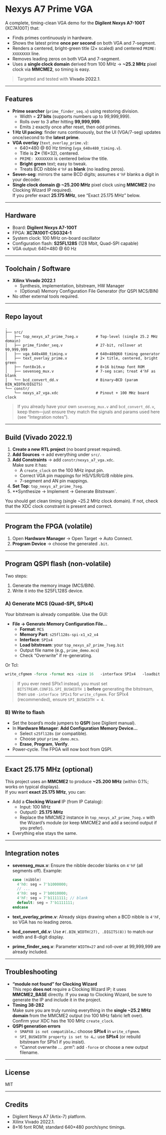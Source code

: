 
# Nexys A7 Prime VGA

A complete, timing-clean VGA demo for the **Digilent Nexys A7-100T** (XC7A100T) that:
- Finds primes continuously in hardware.
- Shows the latest prime **once per second** on both VGA and 7-segment.
- Renders a centered, bright-green title (2× scaled) and centered `PRIME: XXXXXXXX` line.
- Removes leading zeros on both VGA and 7-segment.
- Uses a **single clock domain** derived from 100 MHz → **~25.2 MHz** pixel clock via **MMCME2**, so timing is easy.

> Targeted and tested with **Vivado 2022.1**.

---

## Features

- **Prime searcher** (`prime_finder_seq.v`) using restoring division.  
  - Width = **27 bits** (supports numbers up to 99,999,999).
  - Rolls over to 3 after hitting **99,999,999**.
  - Emits `2` exactly once after reset, then odd primes.
- **1 Hz UI pacing**: finder runs continuously, but the UI (VGA/7-seg) updates once/second to the **latest prime**.
- **VGA overlay** (`text_overlay_prime.v`):
  - 640×480 @ 60 Hz timing (`vga_640x480_timing.v`).
  - Title is **2×** (16×32), centered.
  - `PRIME: XXXXXXXX` is centered below the title.
  - **Bright green** text; easy to tweak.
  - Treats BCD nibble `4'hF` as **blank** (no leading zeros).
- **Seven-seg**: mirrors the same BCD digits; assumes `4'hF` blanks a digit in your decoder.
- **Single clock domain @ ~25.200 MHz** pixel clock using **MMCME2** (no Clocking Wizard IP required).  
  If you prefer exact **25.175 MHz**, see “Exact 25.175 MHz” below.

---

## Hardware

- Board: **Digilent Nexys A7-100T**
- FPGA: **XC7A100T-CSG324-1**
- System clock: 100 MHz on-board oscillator
- Configuration flash: **S25FL128S** (128 Mbit, Quad-SPI capable)
- VGA output: 640×480 @ 60 Hz

---

## Toolchain / Software

- **Xilinx Vivado 2022.1**
  - Synthesis, implementation, bitstream, HW Manager
  - (Optional) Memory Configuration File Generator (for QSPI MCS/BIN)
- No other external tools required.

---

## Repo layout

```
.
├── src/
│   ├── top_nexys_a7_prime_7seg.v        # Top-level (single 25.2 MHz domain)
│   ├── prime_finder_seq.v               # 27-bit, rollover at 99,999,999
│   ├── vga_640x480_timing.v             # 640×480@60 timing generator
│   ├── text_overlay_prime.v             # 2× title, centered, bright green
│   ├── font8x16.v                       # 8×16 bitmap font ROM
│   ├── sevenseg_mux.v                   # 7-seg scan; treat 4'hF as blank
│   └── bcd_convert_dd.v                 # Binary→BCD (param BIN_WIDTH/DIGITS)
└── constr/
    └── nexys_a7_vga.xdc                 # Pinout + 100 MHz board clock
```

> If you already have your own `sevenseg_mux.v` and `bcd_convert_dd.v`, keep them—just ensure they match the signals and params used here (see “Integration notes”).

---

## Build (Vivado 2022.1)

1. **Create a new RTL project** (no board preset required).
2. **Add Sources** → add everything under `src/`.
3. **Add Constraints** → add `constr/nexys_a7_vga.xdc`.  
   Make sure it has:
   - A `create_clock` on the 100 MHz input pin.
   - Correct VGA pin mappings for HS/VS/R/G/B nibble pins.
   - 7-segment and AN pin mappings.
4. **Set Top**: `top_nexys_a7_prime_7seg`.
5. **Synthesize → Implement → Generate Bitstream`.

You should get clean timing (single ~25.2 MHz clock domain). If not, check that the XDC clock constraint is present and correct.

---

## Program the FPGA (volatile)

1. Open **Hardware Manager** → Open Target → Auto Connect.
2. **Program Device** → choose the generated `.bit`.

---

## Program QSPI flash (non-volatile)

Two steps:
1) Generate the memory image (MCS/BIN).  
2) Write it into the S25FL128S device.

### A) Generate MCS (Quad-SPI, SPIx4)

Your bitstream is already compatible. Use the GUI:

- **File → Generate Memory Configuration File…**
  - **Format**: `MCS`
  - **Memory Part**: `s25fl128s-spi-x1_x2_x4`
  - **Interface**: `SPIx4`
  - **Load bitstream**: your `top_nexys_a7_prime_7seg.bit`
  - Output file name (e.g., `prime_demo.mcs`)
  - Check “Overwrite” if re-generating.

Or Tcl:

```tcl
write_cfgmem -force -format mcs -size 16   -interface SPIx4   -loadbit "up 0x00000000 ./top_nexys_a7_prime_7seg.bit"   -file ./prime_demo.mcs
```

> If you ever need SPIx1 instead, you must set `BITSTREAM.CONFIG.SPI_BUSWIDTH 1` **before** generating the bitstream, then use `-interface SPIx1` for `write_cfgmem`. For SPIx4 (recommended), ensure `SPI_BUSWIDTH = 4`.

### B) Write to flash

- Set the board’s mode jumpers to **QSPI** (see Digilent manual).
- In **Hardware Manager**: **Add Configuration Memory Device…**
  - Select `s25fl128s` (or compatible).
  - Choose your `prime_demo.mcs`.
  - **Erase**, **Program**, **Verify**.
- Power-cycle. The FPGA will now boot from QSPI.

---

## Exact 25.175 MHz (optional)

This project uses an **MMCME2** to produce **~25.200 MHz** (within 0.1%; works on typical displays).  
If you want **exact 25.175 MHz**, you can:

- Add a **Clocking Wizard** IP (from IP Catalog):
  - Input: 100 MHz
  - Output0: **25.175 MHz**
  - Replace the MMCME2 instance in `top_nexys_a7_prime_7seg.v` with the Wizard’s module (or keep MMCME2 and add a second output if you prefer).
- Everything else stays the same.

---

## Integration notes

- **sevenseg_mux.v**: Ensure the nibble decoder blanks on `4'hF` (all segments off). Example:

  ```verilog
  case (nibble)
    4'h0: seg = 7'b1000000;
    // ...
    4'h9: seg = 7'b0010000;
    4'hF: seg = 7'b1111111; // blank
    default: seg = 7'b1111111;
  endcase
  ```

- **text_overlay_prime.v**: Already skips drawing when a BCD nibble is `4'hF`, so VGA has no leading zeros.
- **bcd_convert_dd.v**: Use `#(.BIN_WIDTH(27), .DIGITS(8))` to match our width and 8-digit display.  
- **prime_finder_seq.v**: Parameter `WIDTH=27` and roll-over at 99,999,999 are already included.

---

## Troubleshooting

- **“module not found” for Clocking Wizard**  
  This repo **does not** require a Clocking Wizard IP; it uses **MMCME2_BASE** directly. If you swap to Clocking Wizard, be sure to generate the IP and include it in the project.
- **Timing 38-282**  
  Make sure you are truly running everything in the **single ~25.2 MHz domain** from the MMCME2 output (no 100 MHz fabric left over). Confirm your XDC has the 100 MHz `create_clock`.
- **QSPI generation errors**  
  - `SMAPX8 is not compatible…`: choose **SPIx4** in `write_cfgmem`.
  - `SPI_BUSWIDTH property is set to 4…`: use **SPIx4** (or rebuild bitstream for SPIx1 if you insist).
  - “Cannot overwrite … .prm”: add `-force` or choose a new output filename.

---

## License

MIT

---

## Credits

- Digilent Nexys A7 (Artix-7) platform.
- Xilinx Vivado 2022.1.
- 8×16 font ROM; standard 640×480 porch/sync timings.
